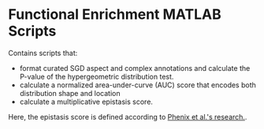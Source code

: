# Functional Enrichment MATLAB Scripts
Contains scripts that:

* format curated SGD aspect and complex annotations and calculate the P-value of the hypergeometric distribution test.
* calculate a normalized area-under-curve (AUC) score that encodes both distribution shape and location
* calculate a multiplicative epistasis score.

Here, the epistasis score is defined according to [Phenix et al.'s research.](https://journals.plos.org/ploscompbiol/article?id=10.1371/journal.pcbi.1002048).
